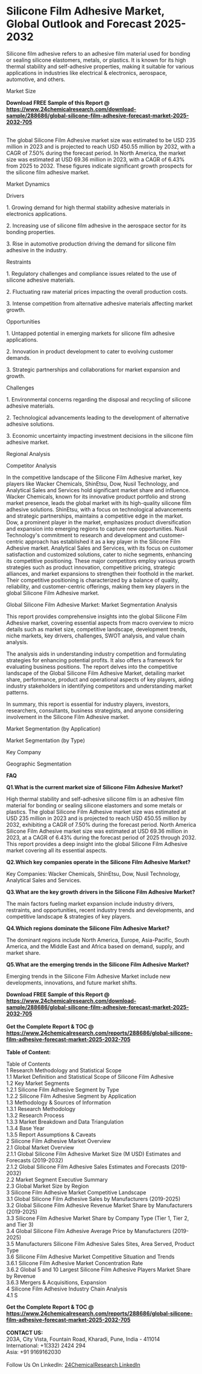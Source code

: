 <h1>Silicone Film Adhesive Market, Global Outlook and Forecast 2025-2032</h1><p>Silicone film adhesive refers to an adhesive film material used for bonding or sealing silicone elastomers, metals, or plastics. It is known for its high thermal stability and self-adhesive properties, making it suitable for various applications in industries like electrical &amp; electronics, aerospace, automotive, and others.</p><p>
Market Size</p><p>
</p><div><b>Download FREE Sample of this Report @ 
            <a href="https://www.24chemicalresearch.com/download-sample/288686/global-silicone-film-adhesive-forecast-market-2025-2032-705">
            https://www.24chemicalresearch.com/download-sample/288686/global-silicone-film-adhesive-forecast-market-2025-2032-705</a></b></div><br><p>The global Silicone Film Adhesive market size was estimated to be USD 235 million in 2023 and is projected to reach USD 450.55 million by 2032, with a CAGR of 7.50% during the forecast period. In North America, the market size was estimated at USD 69.36 million in 2023, with a CAGR of 6.43% from 2025 to 2032. These figures indicate significant growth prospects for the silicone film adhesive market.</p><p>
</p><p>Market Dynamics</p><p>
Drivers</p><p>
</p><p>1. Growing demand for high thermal stability adhesive materials in electronics applications.</p><p>
</p><p>2. Increasing use of silicone film adhesive in the aerospace sector for its bonding properties.</p><p>
</p><p>3. Rise in automotive production driving the demand for silicone film adhesive in the industry.</p><p>
Restraints</p><p>
</p><p>1. Regulatory challenges and compliance issues related to the use of silicone adhesive materials.</p><p>
</p><p>2. Fluctuating raw material prices impacting the overall production costs.</p><p>
</p><p>3. Intense competition from alternative adhesive materials affecting market growth.</p><p>
Opportunities</p><p>
</p><p>1. Untapped potential in emerging markets for silicone film adhesive applications.</p><p>
</p><p>2. Innovation in product development to cater to evolving customer demands.</p><p>
</p><p>3. Strategic partnerships and collaborations for market expansion and growth.</p><p>
Challenges</p><p>
</p><p>1. Environmental concerns regarding the disposal and recycling of silicone adhesive materials.</p><p>
</p><p>2. Technological advancements leading to the development of alternative adhesive solutions.</p><p>
</p><p>3. Economic uncertainty impacting investment decisions in the silicone film adhesive market.</p><p>
Regional Analysis</p><p>
</p><p>
Competitor Analysis</p><p>
In the competitive landscape of the Silicone Film Adhesive market, key players like Wacker Chemicals, ShinEtsu, Dow, Nusil Technology, and Analytical Sales and Services hold significant market share and influence. Wacker Chemicals, known for its innovative product portfolio and strong market presence, leads the global market with its high-quality silicone film adhesive solutions. ShinEtsu, with a focus on technological advancements and strategic partnerships, maintains a competitive edge in the market. Dow, a prominent player in the market, emphasizes product diversification and expansion into emerging regions to capture new opportunities. Nusil Technology's commitment to research and development and customer-centric approach has established it as a key player in the Silicone Film Adhesive market. Analytical Sales and Services, with its focus on customer satisfaction and customized solutions, cater to niche segments, enhancing its competitive positioning. These major competitors employ various growth strategies such as product innovation, competitive pricing, strategic alliances, and market expansions to strengthen their foothold in the market. Their competitive positioning is characterized by a balance of quality, reliability, and customer-centric offerings, making them key players in the global Silicone Film Adhesive market.</p><p>
Global Silicone Film Adhesive Market: Market Segmentation Analysis</p><p>
</p><p>This report provides comprehensive insights into the global Silicone Film Adhesive market, covering essential aspects from macro overview to micro details such as market size, competitive landscape, development trends, niche markets, key drivers, challenges, SWOT analysis, and value chain analysis.</p><p>
</p><p>The analysis aids in understanding industry competition and formulating strategies for enhancing potential profits. It also offers a framework for evaluating business positions. The report delves into the competitive landscape of the Global Silicone Film Adhesive Market, detailing market share, performance, product and operational aspects of key players, aiding industry stakeholders in identifying competitors and understanding market patterns.</p><p>
</p><p>In summary, this report is essential for industry players, investors, researchers, consultants, business strategists, and anyone considering involvement in the Silicone Film Adhesive market.</p><p>
Market Segmentation (by Application)</p><p>
</p><p>
Market Segmentation (by Type)</p><p>
</p><p>
Key Company</p><p>
</p><p>
Geographic Segmentation</p><p>
</p><p>
<strong>FAQ </strong></p><p>
<strong>Q1.What is the current market size of Silicone Film Adhesive Market?</strong></p><p>
</p><p>High thermal stability and self-adhesive silicone film is an adhesive film material for bonding or sealing silicone elastomers and some metals or plastics. The global Silicone Film Adhesive market size was estimated at USD 235 million in 2023 and is projected to reach USD 450.55 million by 2032, exhibiting a CAGR of 7.50% during the forecast period. North America Silicone Film Adhesive market size was estimated at USD 69.36 million in 2023, at a CAGR of 6.43% during the forecast period of 2025 through 2032. This report provides a deep insight into the global Silicone Film Adhesive market covering all its essential aspects.</p><p>
<strong>Q2.Which key companies operate in the Silicone Film Adhesive Market?</strong></p><p>
</p><p>Key Companies: Wacker Chemicals, ShinEtsu, Dow, Nusil Technology, Analytical Sales and Services.</p><p>
<strong>Q3.What are the key growth drivers in the Silicone Film Adhesive Market?</strong></p><p>
</p><p>The main factors fueling market expansion include industry drivers, restraints, and opportunities, recent industry trends and developments, and competitive landscape &amp; strategies of key players.</p><p>
<strong>Q4.Which regions dominate the Silicone Film Adhesive Market?</strong></p><p>
</p><p>The dominant regions include North America, Europe, Asia-Pacific, South America, and the Middle East and Africa based on demand, supply, and market share.</p><p>
<strong>Q5.What are the emerging trends in the Silicone Film Adhesive Market?</strong></p><p>
</p><p>Emerging trends in the Silicone Film Adhesive Market include new developments, innovations, and future market shifts.</p><div><b>Download FREE Sample of this Report @ 
            <a href="https://www.24chemicalresearch.com/download-sample/288686/global-silicone-film-adhesive-forecast-market-2025-2032-705">
            https://www.24chemicalresearch.com/download-sample/288686/global-silicone-film-adhesive-forecast-market-2025-2032-705</a></b></div><br><div><b>Get the Complete Report & TOC @ 
            <a href="https://www.24chemicalresearch.com/reports/288686/global-silicone-film-adhesive-forecast-market-2025-2032-705">
            https://www.24chemicalresearch.com/reports/288686/global-silicone-film-adhesive-forecast-market-2025-2032-705</a></b></div><br>
            <b>Table of Content:</b><p>Table of Contents<br />
1 Research Methodology and Statistical Scope<br />
1.1 Market Definition and Statistical Scope of Silicone Film Adhesive<br />
1.2 Key Market Segments<br />
1.2.1 Silicone Film Adhesive Segment by Type<br />
1.2.2 Silicone Film Adhesive Segment by Application<br />
1.3 Methodology & Sources of Information<br />
1.3.1 Research Methodology<br />
1.3.2 Research Process<br />
1.3.3 Market Breakdown and Data Triangulation<br />
1.3.4 Base Year<br />
1.3.5 Report Assumptions & Caveats<br />
2 Silicone Film Adhesive Market Overview<br />
2.1 Global Market Overview<br />
2.1.1 Global Silicone Film Adhesive Market Size (M USD) Estimates and Forecasts (2019-2032)<br />
2.1.2 Global Silicone Film Adhesive Sales Estimates and Forecasts (2019-2032)<br />
2.2 Market Segment Executive Summary<br />
2.3 Global Market Size by Region<br />
3 Silicone Film Adhesive Market Competitive Landscape<br />
3.1 Global Silicone Film Adhesive Sales by Manufacturers (2019-2025)<br />
3.2 Global Silicone Film Adhesive Revenue Market Share by Manufacturers (2019-2025)<br />
3.3 Silicone Film Adhesive Market Share by Company Type (Tier 1, Tier 2, and Tier 3)<br />
3.4 Global Silicone Film Adhesive Average Price by Manufacturers (2019-2025)<br />
3.5 Manufacturers Silicone Film Adhesive Sales Sites, Area Served, Product Type<br />
3.6 Silicone Film Adhesive Market Competitive Situation and Trends<br />
3.6.1 Silicone Film Adhesive Market Concentration Rate<br />
3.6.2 Global 5 and 10 Largest Silicone Film Adhesive Players Market Share by Revenue<br />
3.6.3 Mergers & Acquisitions, Expansion<br />
4 Silicone Film Adhesive Industry Chain Analysis<br />
4.1 S</p><div><b>Get the Complete Report & TOC @ 
            <a href="https://www.24chemicalresearch.com/reports/288686/global-silicone-film-adhesive-forecast-market-2025-2032-705">
            https://www.24chemicalresearch.com/reports/288686/global-silicone-film-adhesive-forecast-market-2025-2032-705</a></b></div><br><b>CONTACT US:</b><br>
            203A, City Vista, Fountain Road, Kharadi, Pune, India - 411014<br>
            International: +1(332) 2424 294<br>
            Asia: +91 9169162030 <br><br>
            Follow Us On LinkedIn: <a href="https://www.linkedin.com/company/24chemicalresearch/">24ChemicalResearch LinkedIn</a>